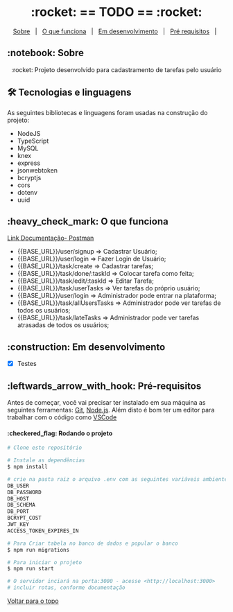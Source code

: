 <h1 align="center" id="top">:rocket: == TODO == :rocket:</h1>

<p align="center">
  <a href="#sobre">Sobre</a> &#xa0; | &#xa0; 
  <a href="#funciona">O que funciona</a> &#xa0; | &#xa0;
  <a href="#pendente">Em desenvolvimento</a> &#xa0; | &#xa0;
  <a href="#requisitos">Pré requisitos</a> &#xa0; | &#xa0;
</p>

<h2 id="sobre">:notebook: Sobre </h2>

<p align="center">:rocket: Projeto desenvolvido para cadastramento de tarefas pelo usuário </p>

<h2 id="tecnologias"> 🛠 Tecnologias e linguagens </h2>

As seguintes bibliotecas e linguagens foram usadas na construção do projeto:

* NodeJS
* TypeScript
* MySQL
* knex
* express
* jsonwebtoken
* bcryptjs
* cors
* dotenv
* uuid

<h2 id="funciona">:heavy_check_mark: O que funciona</h2>

<a href="https://documenter.getpostman.com/view/20822987/UyxeooLC">Link Documentação- Postman</a></br>
* {{BASE_URL}}/user/signup => Cadastrar Usuário;</br>
* {{BASE_URL}}/user/login => Fazer Login de Usuário;</br>
* {{BASE_URL}}/task/create => Cadastrar tarefas;</br>
* {{BASE_URL}}/task/done/:taskId => Colocar tarefa como feita;</br>
* {{BASE_URL}}/task/edit/:taskId => Editar Tarefa;</br>
* {{BASE_URL}}/task/userTasks => Ver tarefas do próprio usuário;</br>
* {{BASE_URL}}/user/login => Administrador pode entrar na plataforma;</br>
* {{BASE_URL}}/task/allUsersTasks => Administrador pode ver tarefas de todos os usuários;</br>
* {{BASE_URL}}/task/lateTasks => Administrador pode ver tarefas atrasadas de todos os usuários;</br>

 
<h2 id="pendente">:construction: Em desenvolvimento</h2>

- [x] Testes


<h2 id="requisitos">:leftwards_arrow_with_hook: Pré-requisitos</h2>

Antes de começar, você vai precisar ter instalado em sua máquina as seguintes ferramentas:
[Git](https://git-scm.com), [Node.js](https://nodejs.org/en/). 
Além disto é bom ter um editor para trabalhar com o código como [VSCode](https://code.visualstudio.com/)

<h4>:checkered_flag: Rodando o projeto </h4>

```bash
# Clone este repositório

# Instale as dependências
$ npm install

# crie na pasta raiz o arquivo .env com as seguintes variáveis ambiente
DB_USER
DB_PASSWORD
DB_HOST
DB_SCHEMA 
DB_PORT
BCRYPT_COST 
JWT_KEY
ACCESS_TOKEN_EXPIRES_IN 

# Para Criar tabela no banco de dados e popular o banco
$ npm run migrations

# Para iniciar o projeto
$ npm run start

# O servidor inciará na porta:3000 - acesse <http://localhost:3000>
# incluir rotas, conforme documentação
```


<a href="#top">Voltar para o topo</a>
